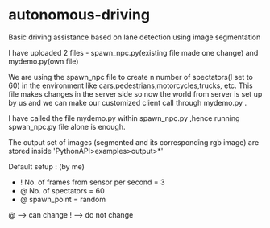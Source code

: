 # autonomous-driving
Basic driving assistance based on lane detection using image segmentation

I have uploaded 2 files - spawn_npc.py(existing file made one change) and mydemo.py(own file)

We are using the spawn_npc file to create n number of spectators(I set to 60) in the environment like cars,pedestrians,motorcycles,trucks, etc. This file makes changes in the server side so now the world from server is set up by us and we can make our customized client call through mydemo.py .

I have called the file mydemo.py within spawn_npc.py ,hence running spwan_npc.py file alone is enough.

The output set of images (segmented and its corresponding rgb image) are stored inside 'PythonAPI>examples>output>*'

Default setup : (by me)

* ! No. of frames from sensor per second = 3     
* @ No. of spectators = 60
* @ spawn_point = random

@ --> can change
! --> do not change
